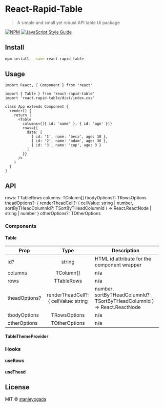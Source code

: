 # React-Rapid-Table

> A simple and small yet robust API table UI package

[![NPM](https://img.shields.io/npm/v/react-rapid-table.svg)](https://www.npmjs.com/package/react-rapid-table) [![JavaScript Style Guide](https://img.shields.io/badge/code_style-standard-brightgreen.svg)](https://standardjs.com)

## Install

```bash
npm install --save react-rapid-table
```

## Usage

```tsx
import React, { Component } from 'react'

import { Table } from 'react-rapid-table'
import 'react-rapid-table/dist/index.css'

class App extends Component {
  render() {
    return (
      <Table
        columns={[{ id: 'name' }, { id: 'age' }]}
        rows={{
          data: [
            { id: '1', name: 'beca', age: 10 },
            { id: '2', name: 'adam', age: 30 },
            { id: '3', name: 'cup', age: 3 }
          ]
        }}
      />
    )
  }
}
```

## API

rows: TTableRows
  columns: TColumn[]
  tbodyOptions?: TRowsOptions
  theadOptions?: {
    renderTheadCell?: (
      cellValue: string | number,
      sortByTHeadColumnId?: TSortByTHeadColumnId
    ) => React.ReactNode | string | number
  }
  otherOptions?: TOtherOptions

### Components
#### Table
| Prop | Type | Description |
|------|:----:|------------|
| id? | string | HTML id attribute for the component wrapper |
| columns | TColumn[] | n/a |
| rows | TTableRows | n/a |
| theadOptions? | renderTheadCell?: ( cellValue: string | number, sortByTHeadColumnId?: TSortByTHeadColumnId ) => React.ReactNode | string | number } | n/a |
| tbodyOptions | TRowsOptions | n/a |
| otherOptions | TOtherOptions | n/a |

#### TableThemeProvider

### Hooks
#### useRows
#### useThead


## License

MIT © [stanleyogada](https://github.com/stanleyogada)

